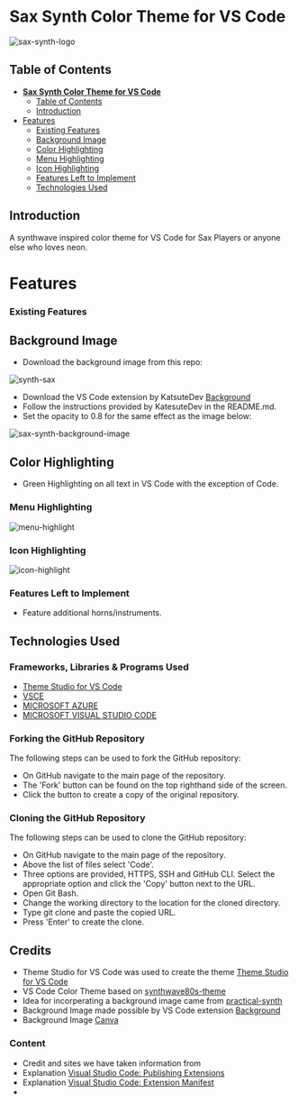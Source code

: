 # **Sax Synth Color Theme for VS Code**


![sax-synth-logo](https://github.com/CodeConnoisseur74/synth-sax-color-theme/assets/106032462/4d264340-11a6-4195-a8af-f28de1517860)

## Table of Contents
- [**Sax Synth Color Theme for VS Code**](#sax-synth-color-theme-for-vs-code)
  - [Table of Contents](#table-of-contents)
  - [Introduction](#introduction)
- [Features](#features)
  - [Existing Features](#existing-features)
  - [Background Image](#background-image)
  - [Color Highlighting](#color-highlighting)
  - [Menu Highlighting](#menu-highlighting)
  - [Icon Highlighting](#icon-highlighting)
  - [Features Left to Implement](#features-left-to-implement)
  - [Technologies Used](#technologies-used)

## Introduction

A synthwave inspired color theme for VS Code for Sax Players or anyone else who loves neon. 

# Features

### Existing Features

## Background Image

* Download the background image from this repo:

![synth-sax](https://github.com/CodeConnoisseur74/synth-sax-color-theme/assets/106032462/e3140b2c-752f-4909-a571-8e7faf2eb710)


* Download the VS Code extension by KatsuteDev [Background](https://github.com/KatsuteDev/Background)
* Follow the instructions provided by KatesuteDev in the README.md.
* Set the opacity to 0.8 for the same effect as the image below:
  
![sax-synth-background-image](https://github.com/CodeConnoisseur74/synth-sax-color-theme/assets/106032462/5e8c68dd-410f-4e3b-a564-da35c9cc69fa)


## Color Highlighting

* Green Highlighting on all text in VS Code with the exception of Code. 
  
### Menu Highlighting

![menu-highlight](https://github.com/CodeConnoisseur74/synth-sax-color-theme/assets/106032462/cc6ce2d9-8d5a-4325-81de-6a5df55851b1)

### Icon Highlighting

![icon-highlight](https://github.com/CodeConnoisseur74/synth-sax-color-theme/assets/106032462/9f4c4973-5489-4b28-ad2e-4ef33679232b)

### Features Left to Implement

* Feature additional horns/instruments. 

## Technologies Used

### Frameworks, Libraries & Programs Used

* [Theme Studio for VS Code](https://themes.vscode.one/)
* [VSCE](https://github.com/microsoft/vscode-vsce)
* [MICROSOFT AZURE](https://azure.microsoft.com/)
* [MICROSOFT VISUAL STUDIO CODE](https://code.visualstudio.com/)

### Forking the GitHub Repository

The following steps can be used to fork the GitHub repository:
* On GitHub navigate to the main page of the repository.
* The 'Fork' button can be found on the top righthand side of the screen.
* Click the button to create a copy of the original repository.

### Cloning the GitHub Repository

The following steps can be used to clone the GitHub repository:
* On GitHub navigate to the main page of the repository.
* Above the list of files select 'Code'.
* Three options are provided, HTTPS, SSH and GitHub CLI. Select the appropriate option and click the 'Copy' button next to the URL.
* Open Git Bash.
* Change the working directory to the location for the cloned directory.
* Type git clone and paste the copied URL.
* Press 'Enter' to create the clone.

## Credits
* Theme Studio for VS Code was used to create the theme [Theme Studio for VS Code](https://themes.vscode.one/)
* VS Code Color Theme based on [synthwave80s-theme](https://github.com/Sanchodelniglo/synthwave80s-theme)
* Idea for incorperating a background image came from [practical-synth](https://github.com/Valx01P/practical-synth)
* Background Image made possible by VS Code extension [Background](https://github.com/KatsuteDev/Background)
* Background Image [Canva](https://www.canva.com/)

### Content
* Credit and sites we have taken information from
* Explanation [Visual Studio Code: Publishing Extensions](https://code.visualstudio.com/api/working-with-extensions/publishing-extension)
* Explanation [Visual Studio Code: Extension Manifest](https://code.visualstudio.com/api/references/extension-manifest#approved-badges)
* 
